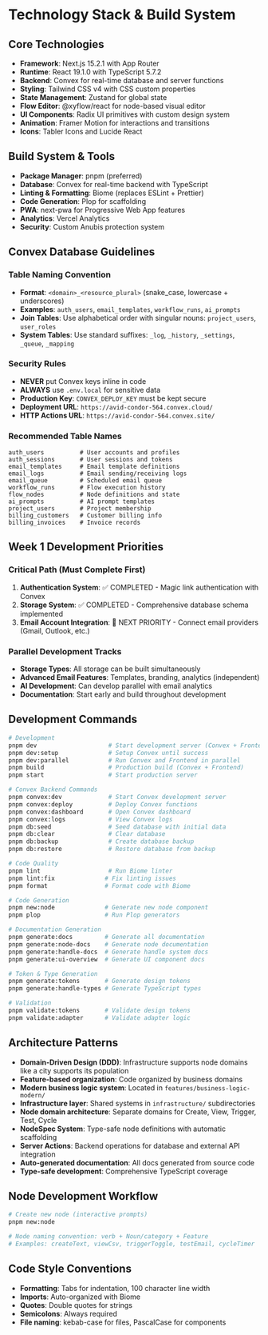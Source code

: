 # Technology Stack & Build System

## Core Technologies

- **Framework**: Next.js 15.2.1 with App Router
- **Runtime**: React 19.1.0 with TypeScript 5.7.2
- **Backend**: Convex for real-time database and server functions
- **Styling**: Tailwind CSS v4 with CSS custom properties
- **State Management**: Zustand for global state
- **Flow Editor**: @xyflow/react for node-based visual editor
- **UI Components**: Radix UI primitives with custom design system
- **Animation**: Framer Motion for interactions and transitions
- **Icons**: Tabler Icons and Lucide React

## Build System & Tools

- **Package Manager**: pnpm (preferred)
- **Database**: Convex for real-time backend with TypeScript
- **Linting & Formatting**: Biome (replaces ESLint + Prettier)
- **Code Generation**: Plop for scaffolding
- **PWA**: next-pwa for Progressive Web App features
- **Analytics**: Vercel Analytics
- **Security**: Custom Anubis protection system

## Convex Database Guidelines

### Table Naming Convention
- **Format**: `<domain>_<resource_plural>` (snake_case, lowercase + underscores)
- **Examples**: `auth_users`, `email_templates`, `workflow_runs`, `ai_prompts`
- **Join Tables**: Use alphabetical order with singular nouns: `project_users`, `user_roles`
- **System Tables**: Use standard suffixes: `_log`, `_history`, `_settings`, `_queue`, `_mapping`

### Security Rules
- **NEVER** put Convex keys inline in code
- **ALWAYS** use `.env.local` for sensitive data
- **Production Key**: `CONVEX_DEPLOY_KEY` must be kept secure
- **Deployment URL**: `https://avid-condor-564.convex.cloud/`
- **HTTP Actions URL**: `https://avid-condor-564.convex.site/`

### Recommended Table Names
```
auth_users          # User accounts and profiles
auth_sessions       # User sessions and tokens
email_templates     # Email template definitions
email_logs          # Email sending/receiving logs
email_queue         # Scheduled email queue
workflow_runs       # Flow execution history
flow_nodes          # Node definitions and state
ai_prompts          # AI prompt templates
project_users       # Project membership
billing_customers   # Customer billing info
billing_invoices    # Invoice records
```

## Week 1 Development Priorities

### Critical Path (Must Complete First)
1. **Authentication System**: ✅ COMPLETED - Magic link authentication with Convex
2. **Storage System**: ✅ COMPLETED - Comprehensive database schema implemented
3. **Email Account Integration**: 🎯 NEXT PRIORITY - Connect email providers (Gmail, Outlook, etc.)

### Parallel Development Tracks
- **Storage Types**: All storage can be built simultaneously
- **Advanced Email Features**: Templates, branding, analytics (independent)
- **AI Development**: Can develop parallel with email analytics
- **Documentation**: Start early and build throughout development

## Development Commands

```bash
# Development
pnpm dev                    # Start development server (Convex + Frontend)
pnpm dev:setup              # Setup Convex until success
pnpm dev:parallel           # Run Convex and Frontend in parallel
pnpm build                  # Production build (Convex + Frontend)
pnpm start                  # Start production server

# Convex Backend Commands
pnpm convex:dev             # Start Convex development server
pnpm convex:deploy          # Deploy Convex functions
pnpm convex:dashboard       # Open Convex dashboard
pnpm convex:logs            # View Convex logs
pnpm db:seed                # Seed database with initial data
pnpm db:clear               # Clear database
pnpm db:backup              # Create database backup
pnpm db:restore             # Restore database from backup

# Code Quality
pnpm lint                   # Run Biome linter
pnpm lint:fix              # Fix linting issues
pnpm format                # Format code with Biome

# Code Generation
pnpm new:node              # Generate new node component
pnpm plop                  # Run Plop generators

# Documentation Generation
pnpm generate:docs         # Generate all documentation
pnpm generate:node-docs    # Generate node documentation
pnpm generate:handle-docs  # Generate handle system docs
pnpm generate:ui-overview  # Generate UI component docs

# Token & Type Generation
pnpm generate:tokens       # Generate design tokens
pnpm generate:handle-types # Generate TypeScript types

# Validation
pnpm validate:tokens       # Validate design tokens
pnpm validate:adapter      # Validate adapter logic
```

## Architecture Patterns

- **Domain-Driven Design (DDD)**: Infrastructure supports node domains like a city supports its population
- **Feature-based organization**: Code organized by business domains
- **Modern business logic system**: Located in `features/business-logic-modern/`
- **Infrastructure layer**: Shared systems in `infrastructure/` subdirectories
- **Node domain architecture**: Separate domains for Create, View, Trigger, Test, Cycle
- **NodeSpec System**: Type-safe node definitions with automatic scaffolding
- **Server Actions**: Backend operations for database and external API integration
- **Auto-generated documentation**: All docs generated from source code
- **Type-safe development**: Comprehensive TypeScript coverage

## Node Development Workflow

```bash
# Create new node (interactive prompts)
pnpm new:node

# Node naming convention: verb + Noun/category + Feature
# Examples: createText, viewCsv, triggerToggle, testEmail, cycleTimer
```

## Code Style Conventions

- **Formatting**: Tabs for indentation, 100 character line width
- **Imports**: Auto-organized with Biome
- **Quotes**: Double quotes for strings
- **Semicolons**: Always required
- **File naming**: kebab-case for files, PascalCase for components